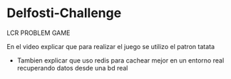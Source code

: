 # Delfosti-Challenge

LCR PROBLEM GAME

En el video explicar que para realizar el juego se utilizo el patron tatata

- Tambien explicar que uso redis para cachear mejor en un entorno real recuperando datos desde una bd real
